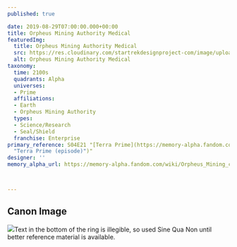 ```yaml
---
published: true

date: 2019-08-29T07:00:00.000+00:00
title: Orpheus Mining Authority Medical
featuredImg:
  title: Orpheus Mining Authority Medical
  src: https://res.cloudinary.com/startrekdesignproject-com/image/upload/v1567106062/OrpheusMiningAuthorityMedical.png
  alt: Orpheus Mining Authority Medical
taxonomy:
  time: 2100s
  quadrants: Alpha
  universes:
  - Prime
  affiliations:
  - Earth
  - Orpheus Mining Authority
  types:
  - Science/Research
  - Seal/Shield
  franchise: Enterprise
primary_reference: S04E21 "[Terra Prime](https://memory-alpha.fandom.com/wiki/Terra_Prime
  "Terra Prime (episode)")"
designer: ''
memory_alpha_url: https://memory-alpha.fandom.com/wiki/Orpheus_Mining_colony



---
```

## Canon Image


![](https://res.cloudinary.com/startrekdesignproject-com/image/upload/v1567106062/ENT-Demons-OrpheusMiningMedical.jpg)Text in the bottom of the ring is illegible, so used Sine Qua Non until better reference material is available. 